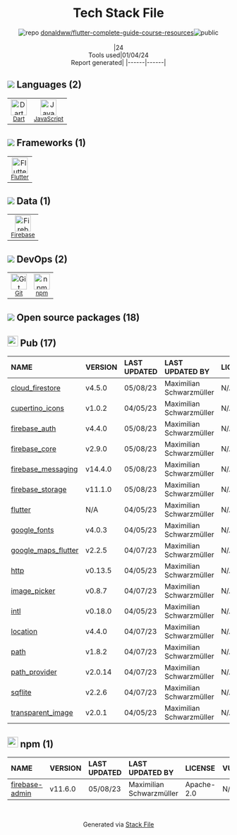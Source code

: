<!--
&lt;--- Readme.md Snippet without images Start ---&gt;
## Tech Stack
donaldww/flutter-complete-guide-course-resources is built on the following main stack:

- [Firebase](https://firebase.google.com/) – Realtime Backend / API
- [JavaScript](https://developer.mozilla.org/en-US/docs/Web/JavaScript) – Languages
- [Dart](https://www.dartlang.org/) – Languages
- [Flutter](https://flutter.io/) – Cross-Platform Mobile Development

Full tech stack [here](/techstack.md)

&lt;--- Readme.md Snippet without images End ---&gt;

&lt;--- Readme.md Snippet with images Start ---&gt;
## Tech Stack
donaldww/flutter-complete-guide-course-resources is built on the following main stack:

- <img width='25' height='25' src='https://img.stackshare.io/service/116/cZLxNFZS.jpg' alt='Firebase'/> [Firebase](https://firebase.google.com/) – Realtime Backend / API
- <img width='25' height='25' src='https://img.stackshare.io/service/1209/javascript.jpeg' alt='JavaScript'/> [JavaScript](https://developer.mozilla.org/en-US/docs/Web/JavaScript) – Languages
- <img width='25' height='25' src='https://img.stackshare.io/service/1646/Twitter-02.png' alt='Dart'/> [Dart](https://www.dartlang.org/) – Languages
- <img width='25' height='25' src='https://img.stackshare.io/service/7180/flutter-mark-square-100.png' alt='Flutter'/> [Flutter](https://flutter.io/) – Cross-Platform Mobile Development

Full tech stack [here](/techstack.md)

&lt;--- Readme.md Snippet with images End ---&gt;
-->
<div align="center">

# Tech Stack File
![](https://img.stackshare.io/repo.svg "repo") [donaldww/flutter-complete-guide-course-resources](https://github.com/donaldww/flutter-complete-guide-course-resources)![](https://img.stackshare.io/public_badge.svg "public")
<br/><br/>
|24<br/>Tools used|01/04/24 <br/>Report generated|
|------|------|
</div>

## <img src='https://img.stackshare.io/languages.svg'/> Languages (2)
<table><tr>
  <td align='center'>
  <img width='36' height='36' src='https://img.stackshare.io/service/1646/Twitter-02.png' alt='Dart'>
  <br>
  <sub><a href="https://www.dartlang.org/">Dart</a></sub>
  <br>
  <sub></sub>
</td>

<td align='center'>
  <img width='36' height='36' src='https://img.stackshare.io/service/1209/javascript.jpeg' alt='JavaScript'>
  <br>
  <sub><a href="https://developer.mozilla.org/en-US/docs/Web/JavaScript">JavaScript</a></sub>
  <br>
  <sub></sub>
</td>

</tr>
</table>

## <img src='https://img.stackshare.io/frameworks.svg'/> Frameworks (1)
<table><tr>
  <td align='center'>
  <img width='36' height='36' src='https://img.stackshare.io/service/7180/flutter-mark-square-100.png' alt='Flutter'>
  <br>
  <sub><a href="https://flutter.io/">Flutter</a></sub>
  <br>
  <sub></sub>
</td>

</tr>
</table>

## <img src='https://img.stackshare.io/databases.svg'/> Data (1)
<table><tr>
  <td align='center'>
  <img width='36' height='36' src='https://img.stackshare.io/service/116/cZLxNFZS.jpg' alt='Firebase'>
  <br>
  <sub><a href="https://firebase.google.com/">Firebase</a></sub>
  <br>
  <sub></sub>
</td>

</tr>
</table>

## <img src='https://img.stackshare.io/devops.svg'/> DevOps (2)
<table><tr>
  <td align='center'>
  <img width='36' height='36' src='https://img.stackshare.io/service/1046/git.png' alt='Git'>
  <br>
  <sub><a href="http://git-scm.com/">Git</a></sub>
  <br>
  <sub></sub>
</td>

<td align='center'>
  <img width='36' height='36' src='https://img.stackshare.io/service/1120/lejvzrnlpb308aftn31u.png' alt='npm'>
  <br>
  <sub><a href="https://www.npmjs.com/">npm</a></sub>
  <br>
  <sub></sub>
</td>

</tr>
</table>


## <img src='https://img.stackshare.io/group.svg' /> Open source packages (18)</h2>

## <img width='24' height='24' src='https://img.stackshare.io/package_manager/105011/default_80893882f2063344b2942a4ccdce27a2e60711c9.png'/> Pub (17)

|NAME|VERSION|LAST UPDATED|LAST UPDATED BY|LICENSE|VULNERABILITIES|
|:------|:------|:------|:------|:------|:------|
|[cloud_firestore](https://pub.dartlang.org/cloud_firestore)|v4.5.0|05/08/23|Maximilian Schwarzmüller |N/A|N/A|
|[cupertino_icons](https://pub.dartlang.org/cupertino_icons)|v1.0.2|04/05/23|Maximilian Schwarzmüller |N/A|N/A|
|[firebase_auth](https://pub.dartlang.org/firebase_auth)|v4.4.0|05/08/23|Maximilian Schwarzmüller |N/A|N/A|
|[firebase_core](https://pub.dartlang.org/firebase_core)|v2.9.0|05/08/23|Maximilian Schwarzmüller |N/A|N/A|
|[firebase_messaging](https://pub.dartlang.org/firebase_messaging)|v14.4.0|05/08/23|Maximilian Schwarzmüller |N/A|N/A|
|[firebase_storage](https://pub.dartlang.org/firebase_storage)|v11.1.0|05/08/23|Maximilian Schwarzmüller |N/A|N/A|
|[flutter](https://pub.dartlang.org/flutter)|N/A|04/05/23|Maximilian Schwarzmüller |N/A|N/A|
|[google_fonts](https://pub.dartlang.org/google_fonts)|v4.0.3|04/05/23|Maximilian Schwarzmüller |N/A|N/A|
|[google_maps_flutter](https://pub.dartlang.org/google_maps_flutter)|v2.2.5|04/07/23|Maximilian Schwarzmüller |N/A|N/A|
|[http](https://pub.dartlang.org/http)|v0.13.5|04/05/23|Maximilian Schwarzmüller |N/A|N/A|
|[image_picker](https://pub.dartlang.org/image_picker)|v0.8.7|04/07/23|Maximilian Schwarzmüller |N/A|N/A|
|[intl](https://pub.dartlang.org/intl)|v0.18.0|04/05/23|Maximilian Schwarzmüller |N/A|N/A|
|[location](https://pub.dartlang.org/location)|v4.4.0|04/07/23|Maximilian Schwarzmüller |N/A|N/A|
|[path](https://pub.dartlang.org/path)|v1.8.2|04/07/23|Maximilian Schwarzmüller |N/A|N/A|
|[path_provider](https://pub.dartlang.org/path_provider)|v2.0.14|04/07/23|Maximilian Schwarzmüller |N/A|N/A|
|[sqflite](https://pub.dartlang.org/sqflite)|v2.2.6|04/07/23|Maximilian Schwarzmüller |N/A|N/A|
|[transparent_image](https://pub.dartlang.org/transparent_image)|v2.0.1|04/05/23|Maximilian Schwarzmüller |N/A|N/A|


## <img width='24' height='24' src='https://img.stackshare.io/service/1120/lejvzrnlpb308aftn31u.png'/> npm (1)

|NAME|VERSION|LAST UPDATED|LAST UPDATED BY|LICENSE|VULNERABILITIES|
|:------|:------|:------|:------|:------|:------|
|[firebase-admin](https://www.npmjs.com/firebase-admin)|v11.6.0|05/08/23|Maximilian Schwarzmüller |Apache-2.0|N/A|

<br/>
<div align='center'>

Generated via [Stack File](https://github.com/marketplace/stack-file)
